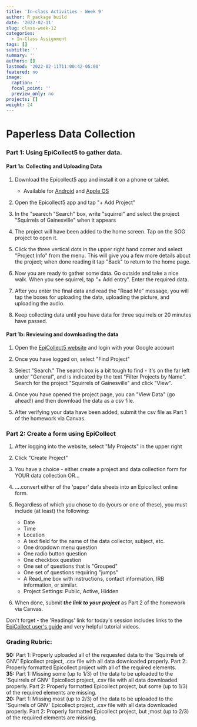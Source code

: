 ```yaml
---
title: 'In-class Activities - Week 9'
author: R package build
date: '2022-02-11'
slug: class-week-12
categories:
  - In-Class Assignment
tags: []
subtitle: ''
summary: ''
authors: []
lastmod: '2022-02-11T11:00:42-05:00'
featured: no
image:
  caption: ''
  focal_point: ''
  preview_only: no
projects: []
weight: 24
---
```


# Paperless Data Collection

### Part 1: Using EpiCollect5 to gather data.

#### Part 1a: Collecting and Uploading Data

1. Download the Epicollect5 app and install it on a phone or tablet.

    * Available for [Android](https://play.google.com/store/apps/details?id=uk.ac.imperial.epicollect.five&hl=en_US&gl=US) and [Apple OS](https://apps.apple.com/us/app/epicollect5/id1183858199)

2. Open the Epicollect5 app and tap  "+ Add Project"

3. In the "searech "Search" box, write "squirrel" and select the project "Squirrels of Gainesville" when it appears

4. The project will have been added to the home screen. Tap on the SOG project to open it.

5. Click the three vertical dots in the upper right hand corner and select "Project Info" from the menu. This will give you a few more details about the project; when done reading it tap "Back" to return to the home page.

6. Now you are ready to gather some data. Go outside and take a nice walk. When you see squirrel, tap "+ Add entry". Enter the required data.  

7. After you enter the final data and read the "Read Me" message, you will tap the boxes for uploading the data, uploading the picture, and uploading the audio. 

7. Keep collecting data until you have data for three squirrels or 20 minutes have passed. 

#### Part 1b: Reviewing and downloading the data

1. Open the [EpiCollect5 website](https://five.epicollect.net/) and login with your Google account

2. Once you have logged on, select "Find Project"

3. Select "Search." The search box is a bit tough to find - it's on the far left under "General", and is indicated by the text "Filter Projects by Name". Search for the project "Squirrels of Gainesville" and click "View".

4. Once you have opened the project page, you can "View Data" (go ahead!) and then download the data as a csv file.

5. After verifying your data have been added, submit the csv file as Part 1 of the homework via Canvas.

### Part 2: Create a form using EpiCollect

1. After logging into the website, select "My Projects" in the upper right  

2. Click "Create Project"

3. You have a choice - either create a project and data collection form for YOUR data collection OR...

4. ....convert either of the 'paper' data sheets into an Epicollect online form.

5. Regardless of which you chose to do (yours or one of these), you must include (at least) the following:

    * Date
    * Time 
    * Location
    * A text field for the name of the data collector, subject, etc.
    * One dropdown menu question
    * One radio button question
    * One checkbox question
    * One set of questions that is "Grouped"
    * One set of questions requiring "jumps"
    * A Read_me box with instructions, contact information, IRB information, or similar.
    * Project Settings: Public, Active, Hidden
    

5. When done, submit **_the link to your project_** as Part 2 of the homework via Canvas. 

Don't forget - the 'Readings' link for today's session includes links to the [EpiCollect user's guide](https://docs.epicollect.net/) and very helpful tutorial videos.

### Grading Rubric: 

**50:** Part 1: Properly uploaded all of the requested data to the 'Squirrels of GNV' Epicollect project, .csv file with all data downloaded properly. Part 2: Properly formatted Epicollect project with all of the required elements.   
**35:** Part 1: Missing some (up to 1/3) of the data to be uploaded to the 'Squirrels of GNV' Epicollect project, .csv file with all data downloaded properly. Part 2: Properly formatted Epicollect project, but some (up to 1/3) of the required elements are missing.   
**20:** Part 1: Missing most (up to 2/3) of the data to be uploaded to the 'Squirrels of GNV' Epicollect project, .csv file with all data downloaded properly. Part 2: Properly formatted Epicollect project, but ;most (up to 2/3) of the required elements are missing.   
